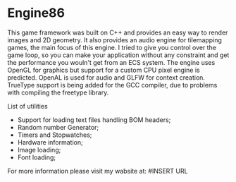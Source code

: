 # Engine86

  This game framework was built on C++ and provides an easy way to render images and 2D geometry. It also provides an audio engine for tilemapping games, the main focus of this engine. I tried to give you control over the game loop, so you can make your application without any constraint and get the performance you wouln't get from an ECS system.
  The engine uses OpenGL for graphics but support for a custom CPU pixel engine is predicted. OpenAL is used for audio and GLFW for context creation. TrueType support is being added for the GCC compiler, due to problems with compiling the freetype library.
  
  List of utilities
  
   - Support for loading text files handling BOM headers;
   - Random number Generator;
   - Timers and Stopwatches;
   - Hardware information;
   - Image loading;
   - Font loading;
    
  For more information please visit my wabsite at: 
  #INSERT URL
 

